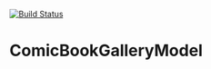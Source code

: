 [![Build Status](https://dev.azure.com/aleksandar0838/AzurePipelinesTutorialProject/_apis/build/status/AleksandarGit.dotnet-comic-book-gallery-model?branchName=master)](https://dev.azure.com/aleksandar0838/AzurePipelinesTutorialProject/_build/latest?definitionId=1&branchName=master)
# ComicBookGalleryModel
